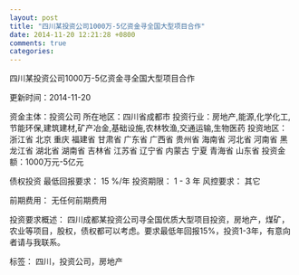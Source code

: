 ```yaml
---
layout: post
title: "四川某投资公司1000万-5亿资金寻全国大型项目合作"
date: 2014-11-20 12:21:28 +0800
comments: true
categories: 
---
```

四川某投资公司1000万-5亿资金寻全国大型项目合作



更新时间：2014-11-20

资金主体：投资公司
所在地区：四川省成都市
投资行业：房地产,能源,化学化工,节能环保,建筑建材,矿产冶金,基础设施,农林牧渔,交通运输,生物医药
投资地区：浙江省 北京 重庆 福建省 甘肃省 广东省 广西省 贵州省 海南省 河北省 河南省 黑龙江省 湖北省 湖南省 吉林省 江苏省 辽宁省 内蒙古 宁夏 青海省 山东省
投资金额：1000万元-5亿元

债权投资
最低回报要求：
                            15 %/年
                                                                                投资期限：
                            1 - 3 年
                                                                                                                                        风控要求：
                            其它

前期费用：
无任何前期费用

投资要求概述：
四川成都某投资公司寻全国优质大型项目投资，房地产，煤矿，农业等项目，股权，债权都可以考虑。要求最低年回报15%，投资1-3年，有意向者请与我联系。

标签：
四川，投资公司，房地产

